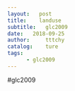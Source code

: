 ```yaml
---
layout:   post
title:    landuse
subtitle:   glc2009
date:   2018-09-25
author:     tttchy
catalog:    ture
tags:    
      - glc2009
---
```


#glc2009

